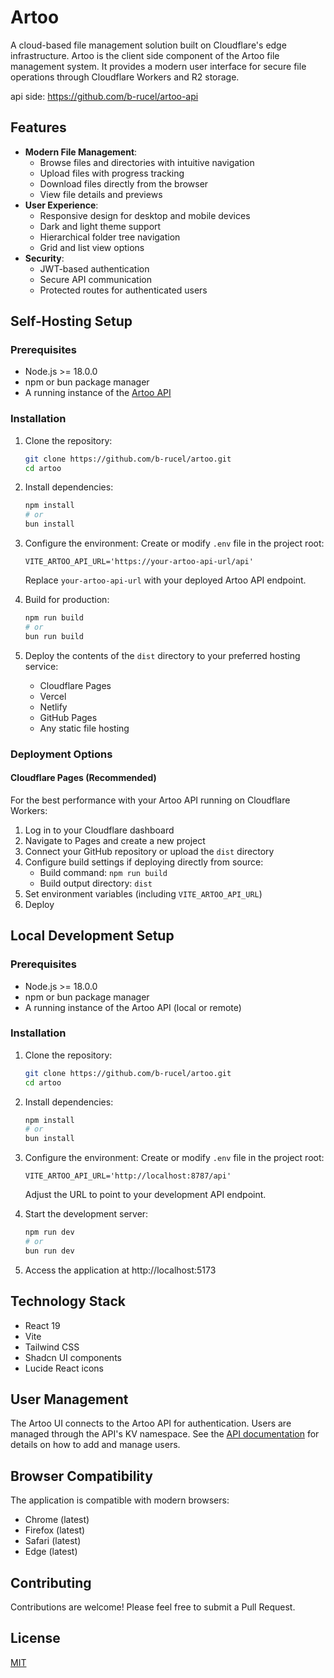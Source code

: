 # Artoo

A cloud-based file management solution built on Cloudflare's edge infrastructure.
Artoo is the client side component of the Artoo file management system. It provides a modern user interface for secure file operations through Cloudflare Workers and R2 storage.

api side: https://github.com/b-rucel/artoo-api

## Features

- **Modern File Management**:
  - Browse files and directories with intuitive navigation
  - Upload files with progress tracking
  - Download files directly from the browser
  - View file details and previews
- **User Experience**:
  - Responsive design for desktop and mobile devices
  - Dark and light theme support
  - Hierarchical folder tree navigation
  - Grid and list view options
- **Security**:
  - JWT-based authentication
  - Secure API communication
  - Protected routes for authenticated users

## Self-Hosting Setup

### Prerequisites

- Node.js >= 18.0.0
- npm or bun package manager
- A running instance of the [Artoo API](https://github.com/b-rucel/artoo-api)

### Installation

1. Clone the repository:
   ```bash
   git clone https://github.com/b-rucel/artoo.git
   cd artoo
   ```

2. Install dependencies:
   ```bash
   npm install
   # or
   bun install
   ```

3. Configure the environment:
   Create or modify `.env` file in the project root:
   ```
   VITE_ARTOO_API_URL='https://your-artoo-api-url/api'
   ```
   Replace `your-artoo-api-url` with your deployed Artoo API endpoint.

4. Build for production:
   ```bash
   npm run build
   # or
   bun run build
   ```

5. Deploy the contents of the `dist` directory to your preferred hosting service:
   - Cloudflare Pages
   - Vercel
   - Netlify
   - GitHub Pages
   - Any static file hosting

### Deployment Options

#### Cloudflare Pages (Recommended)

For the best performance with your Artoo API running on Cloudflare Workers:

1. Log in to your Cloudflare dashboard
2. Navigate to Pages and create a new project
3. Connect your GitHub repository or upload the `dist` directory
4. Configure build settings if deploying directly from source:
   - Build command: `npm run build`
   - Build output directory: `dist`
5. Set environment variables (including `VITE_ARTOO_API_URL`)
6. Deploy

## Local Development Setup

### Prerequisites

- Node.js >= 18.0.0
- npm or bun package manager
- A running instance of the Artoo API (local or remote)

### Installation

1. Clone the repository:
   ```bash
   git clone https://github.com/b-rucel/artoo.git
   cd artoo
   ```

2. Install dependencies:
   ```bash
   npm install
   # or
   bun install
   ```

3. Configure the environment:
   Create or modify `.env` file in the project root:
   ```
   VITE_ARTOO_API_URL='http://localhost:8787/api'
   ```
   Adjust the URL to point to your development API endpoint.

4. Start the development server:
   ```bash
   npm run dev
   # or
   bun run dev
   ```

5. Access the application at http://localhost:5173

## Technology Stack

- React 19
- Vite
- Tailwind CSS
- Shadcn UI components
- Lucide React icons

## User Management

The Artoo UI connects to the Artoo API for authentication. Users are managed through the API's KV namespace. See the [API documentation](https://github.com/b-rucel/artoo-api) for details on how to add and manage users.

## Browser Compatibility

The application is compatible with modern browsers:
- Chrome (latest)
- Firefox (latest)
- Safari (latest)
- Edge (latest)

## Contributing

Contributions are welcome! Please feel free to submit a Pull Request.

## License

[MIT](LICENSE)
